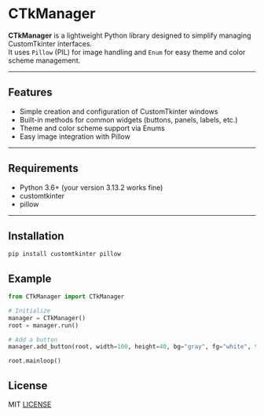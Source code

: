 # CTkManager

**CTkManager** is a lightweight Python library designed to simplify managing CustomTkinter interfaces.  
It uses `Pillow` (PIL) for image handling and `Enum` for easy theme and color scheme management.

---

## Features

- Simple creation and configuration of CustomTkinter windows  
- Built-in methods for common widgets (buttons, panels, labels, etc.)  
- Theme and color scheme support via Enums  
- Easy image integration with Pillow

---

## Requirements

- Python 3.6+ (your version 3.13.2 works fine)  
- customtkinter  
- pillow

---

## Installation

```bash
pip install customtkinter pillow
```
## Example
```python
from CTkManager import CTkManager

# Initialize
manager = CTkManager()
root = manager.run()

# Add a button
manager.add_button(root, width=100, height=40, bg="gray", fg="white", text="Click me", corner=10, command=lambda: print("Clicked!"))

root.mainloop()
```

## License
MIT [LICENSE](LICENSE)
